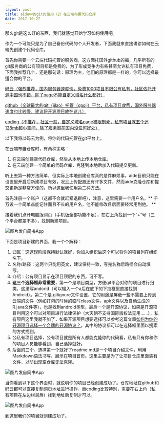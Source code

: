 ```yaml
---
layout: post
title: aide中的git的使用（2）在云端布置代码仓库
date: 2017-10-27
---
```


那么git是这么好的东西，我们就感觉开始学习如何使用吧。

作为一个可能只是为了自己备份代码的个人开发者，下面我就来直接讲讲如何在云端先创建个代码仓库。

首先你需要一个云端代码托管的服务商，这方面托国外github的福，几乎所有的git服务商的公有项目都是免费的，为了形成竞争力有些甚至允许私有项目免费，下面我推荐几个，还是那句话：原理为主，他们的原理都是一样的，你可以选择最适合你的平台。

[码云（强烈推荐，国内服务器速度快，免费1000项目不限公有私有，社区依托开源中国也不错，除了page不能自定义域名什么都好）](http://git.oschina.net)

[github（全球最大的git（jilao）托管（gaoji）平台，私有项目收费，国外服务器速度也比较慢，建议将开源项目放在这儿）](https://github.com)

[coding（不推荐，社区一般，自定义域名page被限制死，私有项目就五个还128mb超小空间，除了服务器在国内没任何好处）](https://coding.net)

以下我将以码云为例，将你的代码托管在git平台上。

在云端布置仓库时，有两种策略：

1. 在云端创建空代码仓库，然后从本地上传本地仓库。
2. 在云端创建一个简单的代码仓库，克隆到本地后加入代码提交更新。

听上去第一种方法简单，但实际上本地创建仓库真的是件麻烦事，aide目前只能在设置里开启后新建项目有效，况且上传配置还有许多文件，然而aide克隆仓库和提交更新是非常方便的，所以这里我使用第二种方法。

首先注册一个账户（这都不会就赶紧退群吧），注意，这里需要一个用户名，** 千万设一个简单点能记住而且不长的用户名，他不能修改且后面要经常用到他。 **

接着我们点开电脑版网页（手机版全部功能不足），在右上角找到一个“+”号（三个平台都差不多），找到新建项目。

![图片发自简书App](http://upload-images.jianshu.io/upload_images/6897991-7a2ba48b8a503f43.png?imageMogr2/auto-orient/strip%7CimageView2/2/w/1080/q/50)

下面是项目新建的界面，我一个个解释：

1. 归属：这这现阶段保持默认就好，你加入组织后这个可以将你的项目列在组织名下。
2. 名称/路径：这两个只能用英文，建议保持一致，写完名称后路径会自动填写。
3. 介绍：公有项目显示在项目顶层的东西，可不写。
4. **这三个选择框非常重要**，第一个是项目类型，方便git平台对你的项目进行归类，这里写andorid（可以输入一个a后在底下的下拉框里直接找到Android）。第二个是.gitignore文件设置，它的用途是屏蔽一些不需要上传到云端的文件（例如打包的时候的临时class文件，apk文件以及自动生成的R.java文件等），也是找到android类型。最后一个是开源协议，如果是开源项目利用这个可以对项目进行法律保护（大天朝不支持国际版权法无用……），私有项目这里我就不加了，如果开源项目想要选择可以参考这篇文章[如何为你的开源项目选择一个合适的开源协议？](http://www.oschina.net/news/74999/how-to-choose-a-license)，其中的协议都可以在选择框里面以搜索的方式找到。
5. 公私有项目选择，公有项目就是所有人都能克隆你的代码看，私有只有你和你的项目人员能够看到，自己选择就好。
6. 后面的三个，选择第一个就好了readme.md是一个项目介绍文件，利用Markdown语法书写，展示在项目首页。这里主要是为了让项目仓库里面装有文件，以防出现空仓库无法克隆。


![图片发自简书App](http://upload-images.jianshu.io/upload_images/6897991-31c1408717a51fa8.png?imageMogr2/auto-orient/strip%7CimageView2/2/w/1080/q/50)

当你看到以下这个界面时，就说明你的项目已经创建成功了。仓库地址在github和码云都可以直接复制网页地址进行操作，而coding比较特别，需要在右上角（私有项目在左边栏最后）找到地址后复制才可以。

![图片发自简书App](http://upload-images.jianshu.io/upload_images/6897991-f3a287c936653179.png?imageMogr2/auto-orient/strip%7CimageView2/2/w/1080/q/50)

到这里我们的项目就创建成功了。
